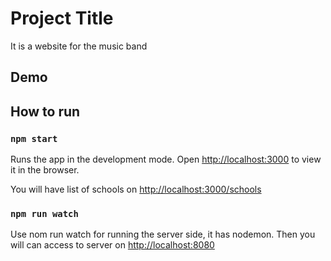 
# Project Title

It is a website for the music band



## Demo





## How to run
### `npm start`

Runs the app in the development mode.
Open [http://localhost:3000](http://localhost:3000) to view it in the browser.

You will have list of schools on [http://localhost:3000/schools](http://localhost:3000/schools)

### `npm run watch`
Use nom run watch for running the server side, it has nodemon.
Then you will can access to server on [http://localhost:8080](http://localhost:8080) 

